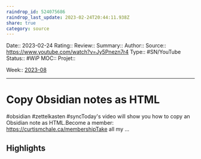 ```yaml
---
raindrop_id: 524075686
raindrop_last_update: 2023-02-24T20:44:11.938Z
share: true
category: source
---
```


Date:: 2023-02-24
Rating::
Review:: 
Summary:: 
Author::
Source:: https://www.youtube.com/watch?v=Jy5Pnezn7r4
Type:: #SN/YouTube 
Status:: #WiP 
MOC::
Projet:: 

Week:: [2023-08](../week/2023-08.md)

***
# Copy Obsidian notes as HTML

#obsidian #zettelkasten #syncToday's video will show you how to copy an Obsidian note as HTML.Become a member: https://curtismchale.ca/membershipTake all my ...

## Highlights

